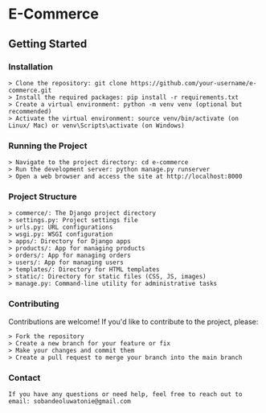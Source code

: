 # E-Commerce

## Getting Started

### Installation

```
> Clone the repository: git clone https://github.com/your-username/e-commerce.git
> Install the required packages: pip install -r requirements.txt
> Create a virtual environment: python -m venv venv (optional but recommended)
> Activate the virtual environment: source venv/bin/activate (on Linux/ Mac) or venv\Scripts\activate (on Windows)
```

### Running the Project

```
> Navigate to the project directory: cd e-commerce
> Run the development server: python manage.py runserver
> Open a web browser and access the site at http://localhost:8000
```

### Project Structure

```
> commerce/: The Django project directory
> settings.py: Project settings file
> urls.py: URL configurations
> wsgi.py: WSGI configuration
> apps/: Directory for Django apps
> products/: App for managing products
> orders/: App for managing orders
> users/: App for managing users
> templates/: Directory for HTML templates
> static/: Directory for static files (CSS, JS, images)
> manage.py: Command-line utility for administrative tasks
```

### Contributing
Contributions are welcome! If you'd like to contribute to the project, please:

```
> Fork the repository
> Create a new branch for your feature or fix
> Make your changes and commit them
> Create a pull request to merge your branch into the main branch
```

### Contact
```
If you have any questions or need help, feel free to reach out to email: sobandeoluwatonie@gmail.com
```

